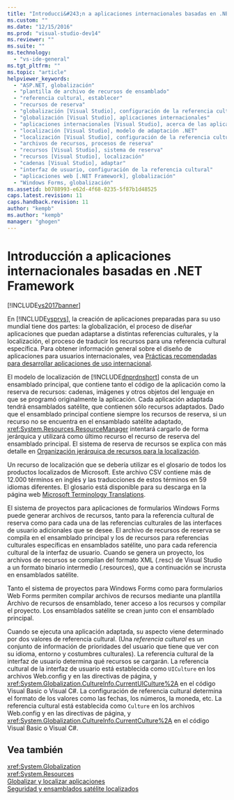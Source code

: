 ```yaml
---
title: "Introducci&#243;n a aplicaciones internacionales basadas en .NET Framework | Microsoft Docs"
ms.custom: ""
ms.date: "12/15/2016"
ms.prod: "visual-studio-dev14"
ms.reviewer: ""
ms.suite: ""
ms.technology: 
  - "vs-ide-general"
ms.tgt_pltfrm: ""
ms.topic: "article"
helpviewer_keywords: 
  - "ASP.NET, globalización"
  - "plantilla de archivo de recursos de ensamblado"
  - "referencia cultural, establecer"
  - "recursos de reserva"
  - "globalización [Visual Studio], configuración de la referencia cultural"
  - "globalización [Visual Studio], aplicaciones internacionales"
  - "aplicaciones internacionales [Visual Studio], acerca de las aplicaciones internacionales"
  - "localización [Visual Studio], modelo de adaptación .NET"
  - "localización [Visual Studio], configuración de la referencia cultural"
  - "archivos de recursos, procesos de reserva"
  - "recursos [Visual Studio], sistema de reserva"
  - "recursos [Visual Studio], localización"
  - "cadenas [Visual Studio], adaptar"
  - "interfaz de usuario, configuración de la referencia cultural"
  - "aplicaciones web [.NET Framework], globalización"
  - "Windows Forms, globalización"
ms.assetid: b0788993-e62d-4f68-8235-5f87b1d48525
caps.latest.revision: 11
caps.handback.revision: 11
author: "kempb"
ms.author: "kempb"
manager: "ghogen"
---
```

# Introducci&#243;n a aplicaciones internacionales basadas en .NET Framework
[!INCLUDE[vs2017banner](../code-quality/includes/vs2017banner.md)]

En [!INCLUDE[vsprvs](../code-quality/includes/vsprvs_md.md)], la creación de aplicaciones preparadas para su uso mundial tiene dos partes: la globalización, el proceso de diseñar aplicaciones que puedan adaptarse a distintas referencias culturales, y la localización, el proceso de traducir los recursos para una referencia cultural específica.  Para obtener información general sobre el diseño de aplicaciones para usuarios internacionales, vea [Prácticas recomendadas para desarrollar aplicaciones de uso internacional](../Topic/Best%20Practices%20for%20Developing%20World-Ready%20Applications.md).  
  
 El modelo de localización de [!INCLUDE[dnprdnshort](../code-quality/includes/dnprdnshort_md.md)] consta de un ensamblado principal, que contiene tanto el código de la aplicación como la reserva de recursos: cadenas, imágenes y otros objetos del lenguaje en que se programó originalmente la aplicación.  Cada aplicación adaptada tendrá ensamblados satélite, que contienen sólo recursos adaptados.  Dado que el ensamblado principal contiene siempre los recursos de reserva, si un recurso no se encuentra en el ensamblado satélite adaptado, <xref:System.Resources.ResourceManager> intentará cargarlo de forma jerárquica y utilizará como último recurso el recurso de reserva del ensamblado principal.  El sistema de reserva de recursos se explica con más detalle en [Organización jerárquica de recursos para la localización](../ide/hierarchical-organization-of-resources-for-localization.md).  
  
 Un recurso de localización que se debería utilizar es el glosario de todos los productos localizados de Microsoft.  Este archivo CSV contiene más de 12.000 términos en inglés y las traducciones de estos términos en 59 idiomas diferentes.  El glosario está disponible para su descarga en la página web [Microsoft Terminology Translations](http://go.microsoft.com/fwlink/?LinkId=128146).  
  
 El sistema de proyectos para aplicaciones de formularios Windows Forms puede generar archivos de recursos, tanto para la referencia cultural de reserva como para cada una de las referencias culturales de las interfaces de usuario adicionales que se desee.  El archivo de recursos de reserva se compila en el ensamblado principal y los de recursos para referencias culturales específicas en ensamblados satélite, uno para cada referencia cultural de la interfaz de usuario.  Cuando se genera un proyecto, los archivos de recursos se compilan del formato XML \(.resc\) de Visual Studio a un formato binario intermedio \(.resources\), que a continuación se incrusta en ensamblados satélite.  
  
 Tanto el sistema de proyectos para Windows Forms como para formularios Web Forms permiten compilar archivos de recursos mediante una plantilla Archivo de recursos de ensamblado, tener acceso a los recursos y compilar el proyecto.  Los ensamblados satélite se crean junto con el ensamblado principal.  
  
 Cuando se ejecuta una aplicación adaptada, su aspecto viene determinado por dos valores de referencia cultural.  \(Una *referencia cultural* es un conjunto de información de prioridades del usuario que tiene que ver con su idioma, entorno y costumbres culturales\). La referencia cultural de la interfaz de usuario determina qué recursos se cargarán.  La referencia cultural de la interfaz de usuario está establecida como `UICulture` en los archivos Web.config y en las directivas de página, y <xref:System.Globalization.CultureInfo.CurrentUICulture%2A> en el código Visual Basic o Visual C\#.  La configuración de referencia cultural determina el formato de los valores como las fechas, los números, la moneda, etc.  La referencia cultural está establecida como `Culture` en los archivos Web.config y en las directivas de página, y <xref:System.Globalization.CultureInfo.CurrentCulture%2A> en el código Visual Basic o Visual C\#.  
  
## Vea también  
 <xref:System.Globalization>   
 <xref:System.Resources>   
 [Globalizar y localizar aplicaciones](../ide/globalizing-and-localizing-applications.md)   
 [Seguridad y ensamblados satélite localizados](../ide/security-and-localized-satellite-assemblies.md)